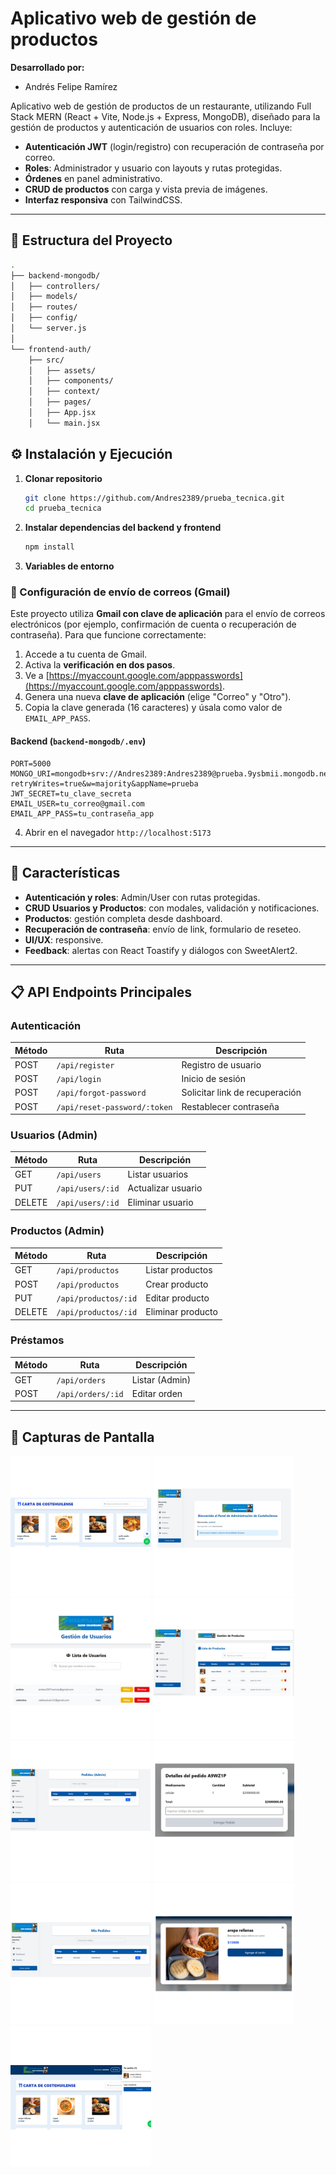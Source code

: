 
# Aplicativo web de gestión de productos

**Desarrollado por:**
- Andrés Felipe Ramírez

Aplicativo web de gestión de productos de un restaurante, utilizando Full Stack MERN (React + Vite, Node.js + Express, MongoDB), diseñado para la gestión de productos y autenticación de usuarios con roles. Incluye:

- **Autenticación JWT** (login/registro) con recuperación de contraseña por correo.
- **Roles**: Administrador y usuario con layouts y rutas protegidas.
- **Órdenes** en panel administrativo.
- **CRUD de productos** con carga y vista previa de imágenes.
- **Interfaz responsiva** con TailwindCSS.

---

## 📂 Estructura del Proyecto

```bash
.
├── backend-mongodb/
│   ├── controllers/
│   ├── models/
│   ├── routes/
│   ├── config/
│   └── server.js
│
└── frontend-auth/
    ├── src/
    │   ├── assets/
    │   ├── components/
    │   ├── context/
    │   ├── pages/
    │   ├── App.jsx
    │   └── main.jsx
```

## ⚙️ Instalación y Ejecución

1. **Clonar repositorio**
   ```bash
   git clone https://github.com/Andres2389/prueba_tecnica.git
   cd prueba_tecnica
   ```

2. **Instalar dependencias del backend y frontend**
   ```bash
   npm install
   ```

3. **Variables de entorno**

### 📧 Configuración de envío de correos (Gmail)

Este proyecto utiliza **Gmail con clave de aplicación** para el envío de correos electrónicos (por ejemplo, confirmación de cuenta o recuperación de contraseña). Para que funcione correctamente:

1. Accede a tu cuenta de Gmail.
2. Activa la **verificación en dos pasos**.
3. Ve a [https://myaccount.google.com/apppasswords](https://myaccount.google.com/apppasswords).
4. Genera una nueva **clave de aplicación** (elige "Correo" y "Otro").
5. Copia la clave generada (16 caracteres) y úsala como valor de `EMAIL_APP_PASS`.

#### Backend (`backend-mongodb/.env`)

```env
PORT=5000
MONGO_URI=mongodb+srv://Andres2389:Andres2389@prueba.9ysbmii.mongodb.net/?retryWrites=true&w=majority&appName=prueba
JWT_SECRET=tu_clave_secreta
EMAIL_USER=tu_correo@gmail.com
EMAIL_APP_PASS=tu_contraseña_app
```

4. Abrir en el navegador `http://localhost:5173`

---

## 🚀 Características

- **Autenticación y roles**: Admin/User con rutas protegidas.
- **CRUD Usuarios y Productos**: con modales, validación y notificaciones.
- **Productos**: gestión completa desde dashboard.
- **Recuperación de contraseña**: envío de link, formulario de reseteo.
- **UI/UX**: responsive.
- **Feedback**: alertas con React Toastify y diálogos con SweetAlert2.

---

## 📋 API Endpoints Principales

### Autenticación
| Método | Ruta                          | Descripción                          |
|--------|-------------------------------|--------------------------------------|
| POST   | `/api/register`               | Registro de usuario                  |
| POST   | `/api/login`                  | Inicio de sesión                     |
| POST   | `/api/forgot-password`        | Solicitar link de recuperación       |
| POST   | `/api/reset-password/:token`  | Restablecer contraseña               |

### Usuarios (Admin)
| Método | Ruta                   | Descripción            |
|--------|------------------------|------------------------|
| GET    | `/api/users`           | Listar usuarios        |
| PUT    | `/api/users/:id`       | Actualizar usuario     |
| DELETE | `/api/users/:id`       | Eliminar usuario       |

### Productos (Admin)
| Método | Ruta                       | Descripción           |
|--------|----------------------------|-----------------------|
| GET    | `/api/productos`           | Listar productos      |
| POST   | `/api/productos`           | Crear producto        |
| PUT    | `/api/productos/:id`       | Editar producto       |
| DELETE | `/api/productos/:id`       | Eliminar producto     |

### Préstamos
| Método | Ruta                | Descripción          |
|--------|---------------------|----------------------|
| GET    | `/api/orders`       | Listar (Admin)       |
| POST   | `/api/orders/:id`   | Editar orden         |

---

## 📸 Capturas de Pantalla

![Home](./img/home.png)
![Admin Panel](./img/adminpanel.png)
![Admin Usuarios](./img/usuarios.png)
![Admin Productos](./img/productos.png)
![Admin Pedidos](./img/pedidos.png)
![Admin Pedidos modal](./img/pedidomodal.png)
![Admin user](./img/adminuser.png)
![User producto](./img/modal.png)
![User Carrito](./img/carrito.png)
